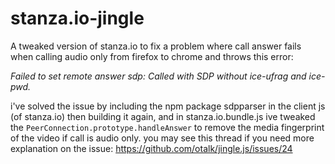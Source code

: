 # stanza.io-jingle
A tweaked version of stanza.io to fix a problem where call answer fails when calling audio only from firefox to chrome and throws this error: 

*Failed to set remote answer sdp: Called with SDP without ice-ufrag and ice-pwd.*

i've solved the issue by including the npm package sdpparser in the client js (of stanza.io) then building it again,
and in stanza.io.bundle.js ive tweaked the `PeerConnection.prototype.handleAnswer` to remove the media fingerprint of the video if call is audio only.
you may see this thread if you need more explanation on the issue: https://github.com/otalk/jingle.js/issues/24
